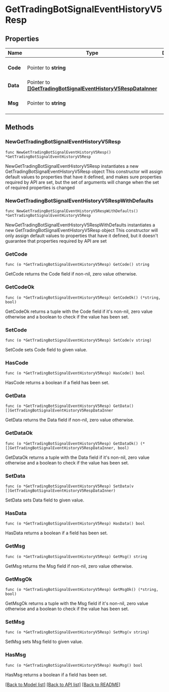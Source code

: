 # GetTradingBotSignalEventHistoryV5Resp

## Properties

Name | Type | Description | Notes
------------ | ------------- | ------------- | -------------
**Code** | Pointer to **string** |  | [optional] [default to ""]
**Data** | Pointer to [**[]GetTradingBotSignalEventHistoryV5RespDataInner**](GetTradingBotSignalEventHistoryV5RespDataInner.md) |  | [optional] 
**Msg** | Pointer to **string** |  | [optional] [default to ""]

## Methods

### NewGetTradingBotSignalEventHistoryV5Resp

`func NewGetTradingBotSignalEventHistoryV5Resp() *GetTradingBotSignalEventHistoryV5Resp`

NewGetTradingBotSignalEventHistoryV5Resp instantiates a new GetTradingBotSignalEventHistoryV5Resp object
This constructor will assign default values to properties that have it defined,
and makes sure properties required by API are set, but the set of arguments
will change when the set of required properties is changed

### NewGetTradingBotSignalEventHistoryV5RespWithDefaults

`func NewGetTradingBotSignalEventHistoryV5RespWithDefaults() *GetTradingBotSignalEventHistoryV5Resp`

NewGetTradingBotSignalEventHistoryV5RespWithDefaults instantiates a new GetTradingBotSignalEventHistoryV5Resp object
This constructor will only assign default values to properties that have it defined,
but it doesn't guarantee that properties required by API are set

### GetCode

`func (o *GetTradingBotSignalEventHistoryV5Resp) GetCode() string`

GetCode returns the Code field if non-nil, zero value otherwise.

### GetCodeOk

`func (o *GetTradingBotSignalEventHistoryV5Resp) GetCodeOk() (*string, bool)`

GetCodeOk returns a tuple with the Code field if it's non-nil, zero value otherwise
and a boolean to check if the value has been set.

### SetCode

`func (o *GetTradingBotSignalEventHistoryV5Resp) SetCode(v string)`

SetCode sets Code field to given value.

### HasCode

`func (o *GetTradingBotSignalEventHistoryV5Resp) HasCode() bool`

HasCode returns a boolean if a field has been set.

### GetData

`func (o *GetTradingBotSignalEventHistoryV5Resp) GetData() []GetTradingBotSignalEventHistoryV5RespDataInner`

GetData returns the Data field if non-nil, zero value otherwise.

### GetDataOk

`func (o *GetTradingBotSignalEventHistoryV5Resp) GetDataOk() (*[]GetTradingBotSignalEventHistoryV5RespDataInner, bool)`

GetDataOk returns a tuple with the Data field if it's non-nil, zero value otherwise
and a boolean to check if the value has been set.

### SetData

`func (o *GetTradingBotSignalEventHistoryV5Resp) SetData(v []GetTradingBotSignalEventHistoryV5RespDataInner)`

SetData sets Data field to given value.

### HasData

`func (o *GetTradingBotSignalEventHistoryV5Resp) HasData() bool`

HasData returns a boolean if a field has been set.

### GetMsg

`func (o *GetTradingBotSignalEventHistoryV5Resp) GetMsg() string`

GetMsg returns the Msg field if non-nil, zero value otherwise.

### GetMsgOk

`func (o *GetTradingBotSignalEventHistoryV5Resp) GetMsgOk() (*string, bool)`

GetMsgOk returns a tuple with the Msg field if it's non-nil, zero value otherwise
and a boolean to check if the value has been set.

### SetMsg

`func (o *GetTradingBotSignalEventHistoryV5Resp) SetMsg(v string)`

SetMsg sets Msg field to given value.

### HasMsg

`func (o *GetTradingBotSignalEventHistoryV5Resp) HasMsg() bool`

HasMsg returns a boolean if a field has been set.


[[Back to Model list]](../README.md#documentation-for-models) [[Back to API list]](../README.md#documentation-for-api-endpoints) [[Back to README]](../README.md)


